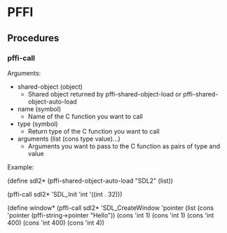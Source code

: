 # PFFI

## Procedures

### pffi-call

Arguments:

- shared-object (object)
  - Shared object returned by pffi-shared-object-load or pffi-shared-object-auto-load
- name (symbol)
  - Name of the C function you want to call
- type (symbol)
  - Return type of the C function you want to call
- arguments (list (cons type value)...)
  - Arguments you want to pass to the C function as pairs of type and value

Example:

(define sdl2* (pffi-shared-object-auto-load "SDL2" (list))

(pffi-call sdl2* 'SDL_Init 'int '((int . 32)))

(define window* (pffi-call sdl2*
                          'SDL_CreateWindow
                          'pointer
                          (list (cons 'pointer (pffi-string->pointer "Hello"))
                                (cons 'int 1)
                                (cons 'int 1)
                                (cons 'int 400)
                                (cons 'int 400)
                                (cons 'int 4))


